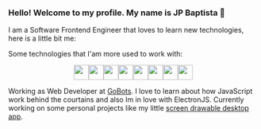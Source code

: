 ### Hello! Welcome to my profile. My name is JP Baptista 👋

I am a Software Frontend Engineer that loves to learn new technologies, here is a little bit me:

Some technologies that I'am more used to work with:
<div style="display: flex; justify-content: center; width: 100%">
  <img height="30" width="30" src="https://cdn.jsdelivr.net/gh/devicons/devicon/icons/git/git-original.svg" />
  <img height="30" width="30" src="https://cdn.jsdelivr.net/gh/devicons/devicon/icons/react/react-original.svg" />
  <img height="30" width="30" src="https://cdn.jsdelivr.net/gh/devicons/devicon/icons/javascript/javascript-original.svg" />
  <img height="30" width="30" src="https://cdn.jsdelivr.net/gh/devicons/devicon/icons/typescript/typescript-original.svg" />
  <img height="30" width="30" src="https://cdn.jsdelivr.net/gh/devicons/devicon/icons/kotlin/kotlin-original.svg" />       
  <img height="30" width="30" src="https://cdn.jsdelivr.net/gh/devicons/devicon/icons/nodejs/nodejs-original.svg" />
  <img height="30" width="30" src="https://cdn.jsdelivr.net/gh/devicons/devicon/icons/mongodb/mongodb-original.svg" />
  <img height="30" width="30" src="https://cdn.jsdelivr.net/gh/devicons/devicon/icons/mysql/mysql-original-wordmark.svg" />
</div>

Working as Web Developer at [GoBots](https://gocommerce.gobots.com.br/).
I love to learn about how JavaScript work behind the courtains and also Im in love with ElectronJS.
Currently working on some personal projects like my little [screen drawable desktop app](https://github.com/JohnnyBaptista/screen-drawer).
